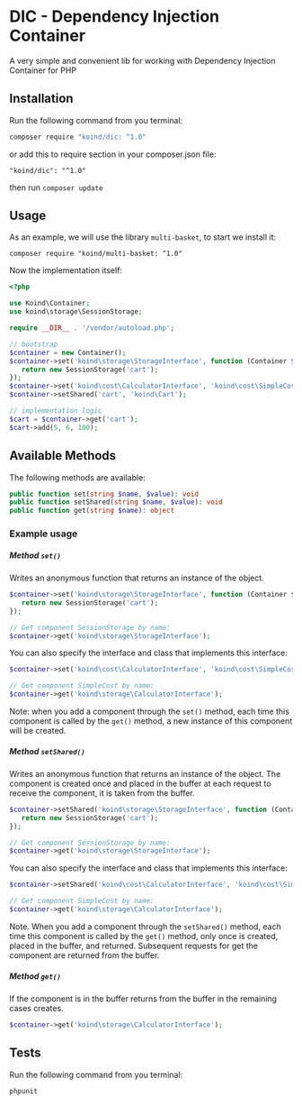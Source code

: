 # DIC - Dependency Injection Container
A very simple and convenient lib for working with Dependency Injection Container for PHP

## Installation

Run the following command from you terminal:


 ```bash
 composer require "koind/dic: ^1.0"
 ```

or add this to require section in your composer.json file:

 ```
 "koind/dic": "^1.0"
 ```

then run ```composer update```


## Usage

As an example, we will use the library ```multi-basket```, to start we install it:

 ```
 composer require "koind/multi-basket: ^1.0"
 ```

Now the implementation itself:

```php
<?php 

use Koind\Container;
use koind\storage\SessionStorage;

require __DIR__ . '/vendor/autoload.php';

// bootstrap
$container = new Container();
$container->set('koind\storage\StorageInterface', function (Container $container) {
   return new SessionStorage('cart');
});
$container->set('koind\cost\CalculatorInterface', 'koind\cost\SimpleCost');
$container->setShared('cart', 'koind\Cart');

// implementation logic
$cart = $container->get('cart');
$cart->add(5, 6, 100);

```

## Available Methods

The following methods are available:

```php
public function set(string $name, $value): void
public function setShared(string $name, $value): void
public function get(string $name): object
```

### Example usage

##### Method ```set()``` 

Writes an anonymous function that returns an instance of the object.

```php
$container->set('koind\storage\StorageInterface', function (Container $container) {
   return new SessionStorage('cart');
});

// Get component SessionStorage by name:
$container->get('koind\storage\StorageInterface');
```

You can also specify the interface and class that implements this interface:

```php
$container->set('koind\cost\CalculatorInterface', 'koind\cost\SimpleCost');

// Get component SimpleCost by name:
$container->get('koind\storage\CalculatorInterface');
```

Note: when you add a component through the ```set()``` method, each time this  component is called by the ```get()``` method, a new instance of this component will be created.

##### Method ```setShared()``` 

Writes an anonymous function that returns an instance of the object. The component is created once and placed in the buffer at each request to receive the component, it is taken from the buffer.

```php
$container->setShared('koind\storage\StorageInterface', function (Container $container) {
   return new SessionStorage('cart');
});

// Get component SessionStorage by name:
$container->get('koind\storage\StorageInterface');
```

You can also specify the interface and class that implements this interface:

```php
$container->setShared('koind\cost\CalculatorInterface', 'koind\cost\SimpleCost');

// Get component SimpleCost by name:
$container->get('koind\storage\CalculatorInterface');
```

Note. When you add a component through the ```setShared()``` method, each time this component is called by the ```get()``` method, only once is created, placed in the buffer, and returned. Subsequent requests for get the component are returned from the buffer.

##### Method ```get()```

If the component is in the buffer returns from the buffer in the remaining cases creates.

```php
$container->get('koind\storage\CalculatorInterface');
```

## Tests

Run the following command from you terminal:

```
phpunit
```